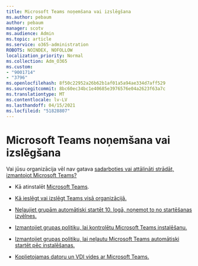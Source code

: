 ```yaml
---
title: Microsoft Teams noņemšana vai izslēgšana
ms.author: pebaum
author: pebaum
manager: scotv
ms.audience: Admin
ms.topic: article
ms.service: o365-administration
ROBOTS: NOINDEX, NOFOLLOW
localization_priority: Normal
ms.collection: Adm_O365
ms.custom:
- "9001714"
- "3796"
ms.openlocfilehash: 8f50c22952a26b62b1af01a5a94ae334d7aff529
ms.sourcegitcommit: 8bc60ec34bc1e40685e3976576e04a2623f63a7c
ms.translationtype: MT
ms.contentlocale: lv-LV
ms.lasthandoff: 04/15/2021
ms.locfileid: "51828807"
---
```

# <a name="remove-or-turn-off-microsoft-teams"></a>Microsoft Teams noņemšana vai izslēgšana

Vai jūsu organizācija vēl nav gatava [sadarboties vai attālināti strādāt, izmantojot Microsoft Teams?](https://products.office.com/microsoft-teams/group-chat-software?&OCID=AID2000955_SEM_WiLWtgAAAKcGoHNG:20200305184100:s&msclkid=cbe12a5675e41135662d7437325dbd9a&ef_id=WiLWtgAAAKcGoHNG:20200305184100:s)

- Kā atinstalēt [Microsoft Teams](https://support.office.com/article/Uninstall-Microsoft-Teams-3b159754-3c26-4952-abe7-57d27f5f4c81).

- [Kā ieslēgt vai izslēgt Teams visā organizācijā.](https://docs.microsoft.com/MicrosoftTeams/office-365-set-up)

- [Neļaujiet grupām automātiski startēt 10. logā, noņemot to no startēšanas izvēlnes.](https://support.microsoft.com/help/4026268/windows-10-change-startup-apps)

- [Izmantojiet grupas politiku, lai kontrolētu Microsoft Teams instalēšanu.](https://docs.microsoft.com/deployoffice/teams-install#use-group-policy-to-control-the-installation-of-microsoft-teams)

- [Izmantojiet grupas politiku, lai neļautu Microsoft Teams automātiski startēt pēc instalēšanas.](https://docs.microsoft.com/deployoffice/teams-install#use-group-policy-to-prevent-microsoft-teams-from-starting-automatically-after-installation)

- [Koplietojamas datoru un VDI vides ar Microsoft Teams.](https://docs.microsoft.com/deployoffice/teams-install#shared-computer-and-vdi-environments-with-microsoft-teams)
